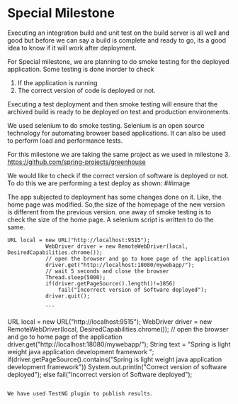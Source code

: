 # Special Milestone

Executing an integration build and unit test on the build server is all well and good but before we can 
say a build is complete and ready to go, its a good idea to know if it will work after deployment.

For Special milestone, we are planning to do smoke testing for the deployed application. Some testing is done 
inorder to check 
1. If the application is running 
2. The correct version of code is deployed or not.

Executing a test deployment and then smoke testing will ensure that the archived build is ready to be deployed on 
test and production environments.

We used selenium to do smoke testing. Selenium is an open source technology for automating browser based applications.
It can also be used to perform load and performance tests.

For this milestone we are taking the same project as we used in milestone 3.
https://github.com/spring-projects/greenhouse

We would like to check if the correct version of software is deployed or not. To do this we are performing a test deploy as shown:
##image

The app subjected to deployment has some changes done on it. Like, the home page was modified. So,the size of the homepage of the new version is different from the previous version. 
one away of smoke testing is to check the size of the home page. A selenium script is written to do the same. 
```
URL local = new URL("http://localhost:9515");
			WebDriver driver = new RemoteWebDriver(local, DesiredCapabilities.chrome());
			// open the browser and go to home page of the application
			driver.get("http://localhost:18080/mywebapp/");
			// wait 5 seconds and close the browser
			Thread.sleep(5000);
			if(driver.getPageSource().length()!=1856)
				fail("Incorrect version of Software deployed");
			driver.quit();
			
			```

```

  URL local = new URL("http://localhost:9515");
			WebDriver driver = new RemoteWebDriver(local, DesiredCapabilities.chrome());
			// open the browser and go to home page of the application
			driver.get("http://localhost:18080/mywebapp/");
			String text = "Spring is light weight java application development framework ";
			if(driver.getPageSource().contains("Spring is light weight java application development framework"))
				System.out.println("Correct version of software deployed");
			else
				fail("Incorrect version of Software deployed");
				
```

We have used TestNG plugin to publish results.














